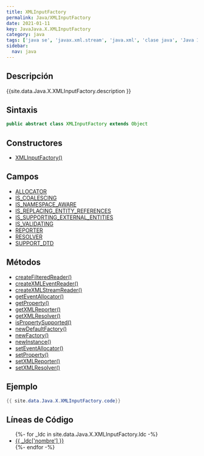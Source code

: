 ```yaml
---
title: XMLInputFactory
permalink: Java/XMLInputFactory
date: 2021-01-11
key: JavaJava.X.XMLInputFactory
category: java
tags: ['java se', 'javax.xml.stream', 'java.xml', 'clase java', 'Java 1.6']
sidebar: 
  nav: java
---
```


## Descripción
{{site.data.Java.X.XMLInputFactory.description }}

## Sintaxis
~~~java
public abstract class XMLInputFactory extends Object
~~~

## Constructores
* [XMLInputFactory()](/Java/XMLInputFactory/XMLInputFactory/)

## Campos
* [ALLOCATOR](/Java/XMLInputFactory/ALLOCATOR)
* [IS_COALESCING](/Java/XMLInputFactory/IS_COALESCING)
* [IS_NAMESPACE_AWARE](/Java/XMLInputFactory/IS_NAMESPACE_AWARE)
* [IS_REPLACING_ENTITY_REFERENCES](/Java/XMLInputFactory/IS_REPLACING_ENTITY_REFERENCES)
* [IS_SUPPORTING_EXTERNAL_ENTITIES](/Java/XMLInputFactory/IS_SUPPORTING_EXTERNAL_ENTITIES)
* [IS_VALIDATING](/Java/XMLInputFactory/IS_VALIDATING)
* [REPORTER](/Java/XMLInputFactory/REPORTER)
* [RESOLVER](/Java/XMLInputFactory/RESOLVER)
* [SUPPORT_DTD](/Java/XMLInputFactory/SUPPORT_DTD)

## Métodos
* [createFilteredReader()](/Java/XMLInputFactory/createFilteredReader)
* [createXMLEventReader()](/Java/XMLInputFactory/createXMLEventReader)
* [createXMLStreamReader()](/Java/XMLInputFactory/createXMLStreamReader)
* [getEventAllocator()](/Java/XMLInputFactory/getEventAllocator)
* [getProperty()](/Java/XMLInputFactory/getProperty)
* [getXMLReporter()](/Java/XMLInputFactory/getXMLReporter)
* [getXMLResolver()](/Java/XMLInputFactory/getXMLResolver)
* [isPropertySupported()](/Java/XMLInputFactory/isPropertySupported)
* [newDefaultFactory()](/Java/XMLInputFactory/newDefaultFactory)
* [newFactory()](/Java/XMLInputFactory/newFactory)
* [newInstance()](/Java/XMLInputFactory/newInstance)
* [setEventAllocator()](/Java/XMLInputFactory/setEventAllocator)
* [setProperty()](/Java/XMLInputFactory/setProperty)
* [setXMLReporter()](/Java/XMLInputFactory/setXMLReporter)
* [setXMLResolver()](/Java/XMLInputFactory/setXMLResolver)

## Ejemplo
~~~java
{{ site.data.Java.X.XMLInputFactory.code}}
~~~

## Líneas de Código
<ul>
{%- for _ldc in site.data.Java.X.XMLInputFactory.ldc -%}
   <li>
       <a href="{{_ldc['url'] }}">{{ _ldc['nombre'] }}</a>
   </li>
{%- endfor -%}
</ul>

